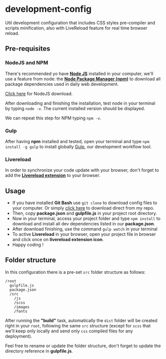 # development-config
Util development configuration that includes CSS styles pre-compiler and scripts minification, also with LiveReload feature for real time browser reload.

## Pre-requisites
### NodeJS and NPM
There's recommended yo have **[Node JS](https://nodejs.org/en/)** installed in your computer, we'll use a feature from node: the **[Node Package Manager (npm)](https://www.npmjs.com/)** to download all package dependencies used in daily web development.

[Click here](https://nodejs.org/en/download/) for NodeJS download.

After downloading and finishing the installation, test node in your terminal by typing `node -v`.
The current installed version should be displayed.

We can repeat this step for NPM typing `npm -v`.

### Gulp
After having **npm** installed and tested, open your terminal and type `npm install -g gulp` to install globally [Gulp](http://gulpjs.com/), our development workflow tool.

### Livereload
In order to synchronize your code update with your browser, don't forget to add the **[Livereload extension](http://livereload.com/extensions/)** to your browser.

## Usage

* If you have installed **Git Bash** use `git clone` to download config files to your computer.
Or simply [click here](https://github.com/kaioteoi/development-config/archive/master.zip) to download direct from my repo.
* Then, copy **package.json** and **gulpfile.js** in your project root directory.
* Now in your terminal, access your project folder and type `npm install` to download and install all dev dependencies listed in our **package.json**.
* After download finishing, use the command `gulp watch` in your terminal
* To active **Livereload** in your browser, open your project file in browser and click once on **livereload extension icon**.
* Happy coding !

## Folder structure

In this configuration there is a pre-set `src` folder structure as follows:
```
/root
  gulpfile.js
  package.json
  /src
    /js
    /scss
    /images
    /fonts
```
After running the **"build"** task, automatically the `dist` folder will be created right in your `root`, following the same `src` structure (except for `scss` that we'll keep only locally and send only `css` compiled files for any deployment).

Feel free to rename or update the folder structure, don't forget to update the directory reference in **gulpfile.js**.
